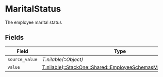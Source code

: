 # MaritalStatus

The employee marital status


## Fields

| Field                                                                                                                        | Type                                                                                                                         | Required                                                                                                                     | Description                                                                                                                  |
| ---------------------------------------------------------------------------------------------------------------------------- | ---------------------------------------------------------------------------------------------------------------------------- | ---------------------------------------------------------------------------------------------------------------------------- | ---------------------------------------------------------------------------------------------------------------------------- |
| `source_value`                                                                                                               | *T.nilable(::Object)*                                                                                                        | :heavy_minus_sign:                                                                                                           | N/A                                                                                                                          |
| `value`                                                                                                                      | [T.nilable(::StackOne::Shared::EmployeeSchemasMaritalStatusValue)](../../models/shared/employeeschemasmaritalstatusvalue.md) | :heavy_minus_sign:                                                                                                           | N/A                                                                                                                          |